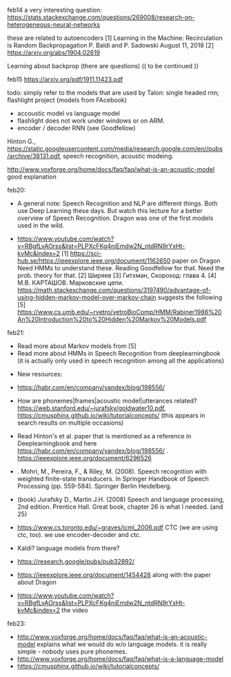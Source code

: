 feb14
a very interesting question:
https://stats.stackexchange.com/questions/269008/research-on-heterogeneous-neural-networks

these are related to autoencoders
[1] Learning in the Machine: Recirculation is Random Backpropagation P. Baldi and P. Sadowski August 11, 2018
[2] https://arxiv.org/abs/1904.02619

Learning about backprop (there are questions)
(( to be continued ))

feb15
https://arxiv.org/pdf/1911.11423.pdf

todo: simply refer to the models that are used by Talon:
single headed rnn;
flashlight project (models from FAcebook)

- accoustic model vs language model
- flashlight does not work under windows or on ARM.
- encoder / decoder RNN (see Goodfellow)

Hinton G., https://static.googleusercontent.com/media/research.google.com/en//pubs/archive/38131.pdf, speech recognition, acoustic modeing.

http://www.voxforge.org/home/docs/faq/faq/what-is-an-acoustic-model good explanation

feb20:
- A general note: Speech Recognition and NLP are different things. Both use Deep Learning
these days. But watch this lecture for a better overview of Speech Recognition. Dragon was one of the first models used in the wild.

- https://www.youtube.com/watch?v=RBgfLvAOrss&list=PLPXcFKg4niEmdw2N_ntdRN9rYxHt-kvMc&index=2
[1] https://sci-hub.se/https://ieeexplore.ieee.org/document/1162650 paper on Dragon
Need HMMs to understand these. Reading Goodfellow for that.
Need the prob. theory for that.
[2] Ширяев
[3] Гитхман, Скороход: глава 4.
[4] М.В. КАРТАШОВ. Марковские цепи.
https://math.stackexchange.com/questions/3197490/advantage-of-using-hidden-markov-model-over-markov-chain
suggests the following
[5] https://www.cs.umb.edu/~rvetro/vetroBioComp/HMM/Rabiner1986%20An%20Introduction%20to%20Hidden%20Markov%20Models.pdf

feb21:
+ Read more about Markov models from [5]
+ Read more about HMMs in Speech Recognition from deeplearningbook (it is actually only used in speech recognition among all the applications)
- New resources:
 - https://habr.com/en/company/yandex/blog/198556/
 - How are phonemes|frames|acoustic model|utterances related? https://web.stanford.edu/~jurafsky/goldwater10.pdf, https://cmusphinx.github.io/wiki/tutorialconcepts/ (this appears in search results on multiple occasions)
- Read Hinton's et al. paper that is mentioned as a reference in Deeplearningbook and here https://habr.com/en/company/yandex/blog/198556/ . https://ieeexplore.ieee.org/document/6296526
- . Mohri, M., Pereira, F., & Riley, M. (2008). Speech recognition with weighted finite-state transducers. In Springer Handbook of Speech Processing (pp. 559-584). Springer Berlin Heidelberg.
- (book) Jurafsky D., Martin J.H. (2008) Speech and language processing, 2nd edition. Prentice Hall. Great book, chapter 26 is what I needed. (and 25)

- https://www.cs.toronto.edu/~graves/icml_2006.pdf CTC (we are using ctc, too).
we use encoder-decoder and ctc.
- Kaldi? language models from there?
- https://research.google/pubs/pub32892/
- https://ieeexplore.ieee.org/document/1454428 along with the paper about Dragon

- https://www.youtube.com/watch?v=RBgfLvAOrss&list=PLPXcFKg4niEmdw2N_ntdRN9rYxHt-kvMc&index=2 the video

feb23:
- http://www.voxforge.org/home/docs/faq/faq/what-is-an-acoustic-model explains what we would do w/o language models. it is really simple - nobody uses pure phonemes.
- http://www.voxforge.org/home/docs/faq/faq/what-is-a-language-model
- https://cmusphinx.github.io/wiki/tutorialconcepts/
